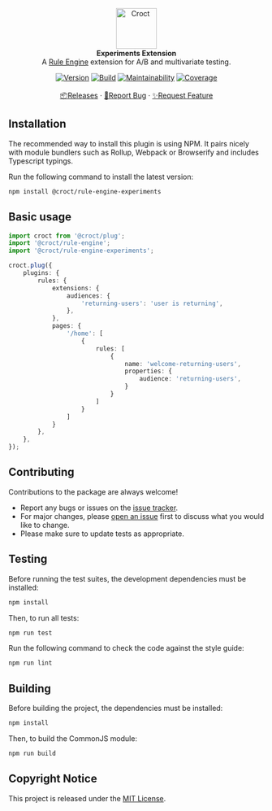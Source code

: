 <p align="center">
    <a href="https://croct.com">
        <img src="https://cdn.croct.io/brand/logo/repo-icon-green.svg" alt="Croct" height="80"/>
    </a>
    <br />
    <strong>Experiments Extension</strong>
    <br />
    A <a href="https://github.com/croct-tech/plug-rule-engine-js">Rule Engine</a> extension for A/B and multivariate testing.
</p>
<p align="center">
    <a href="https://www.npmjs.com/package/@croct/rule-engine-experiments"><img alt="Version" src="https://img.shields.io/npm/v/@croct/rule-engine-experiments" /></a>
    <a href="https://github.com/croct-tech/rule-engine-experiments-js/actions?query=workflow%3AValidations"><img alt="Build" src="https://github.com/croct-tech/rule-engine-experiments-js/workflows/Validations/badge.svg" /></a>
    <a href="https://codeclimate.com/repos/5ec593c61839224f850153b1/maintainability"><img alt="Maintainability" src="https://api.codeclimate.com/v1/badges/8a85f3a5088967b0e2df/maintainability" /></a>
    <a href="https://codeclimate.com/repos/5ec593c61839224f850153b1/test_coverage"><img alt="Coverage" src="https://api.codeclimate.com/v1/badges/8a85f3a5088967b0e2df/test_coverage" /></a>
    <br />
    <br />
    <a href="https://github.com/croct-tech/rule-engine-experiments-js/releases">📦Releases</a>
    ·
    <a href="https://github.com/croct-tech/rule-engine-experiments-js/issues/new?labels=bug&template=bug-report.md">🐞Report Bug</a>
    ·
    <a href="https://github.com/croct-tech/rule-engine-experiments-js/issues/new?labels=enhancement&template=feature-request.md">✨Request Feature</a>
</p>

## Installation

The recommended way to install this plugin is using NPM. It pairs nicely with module bundlers such as Rollup, Webpack or Browserify and includes Typescript typings.

Run the following command to install the latest version:

```sh
npm install @croct/rule-engine-experiments
```

## Basic usage

```typescript
import croct from '@croct/plug';
import '@croct/rule-engine';
import '@croct/rule-engine-experiments';

croct.plug({
    plugins: {
        rules: {
            extensions: {
                audiences: {
                    'returning-users': 'user is returning',
                },
            },
            pages: {
                '/home': [
                    {
                        rules: [
                            {
                                name: 'welcome-returning-users',
                                properties: {
                                    audience: 'returning-users',
                                }
                            }
                        ]
                    }
                ]
            }
        },
    },
});
```

## Contributing
Contributions to the package are always welcome! 

- Report any bugs or issues on the [issue tracker](https://github.com/croct-tech/rule-engine-experiments-js/issues).
- For major changes, please [open an issue](https://github.com/croct-tech/rule-engine-experiments-js/issues) first to discuss what you would like to change.
- Please make sure to update tests as appropriate.

## Testing

Before running the test suites, the development dependencies must be installed:

```sh
npm install
```

Then, to run all tests:

```sh
npm run test
```

Run the following command to check the code against the style guide:

```sh
npm run lint
```

## Building

Before building the project, the dependencies must be installed:

```sh
npm install
```

Then, to build the CommonJS module:

```sh
npm run build
```

## Copyright Notice

This project is released under the [MIT License](LICENSE).
